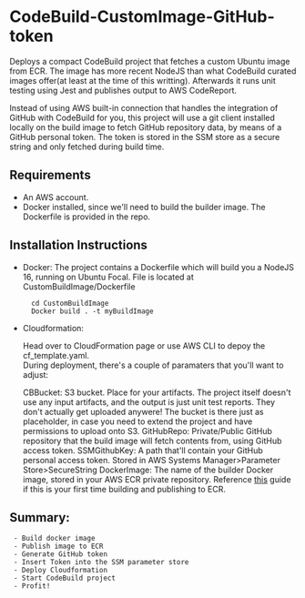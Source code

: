# CodeBuild-CustomImage-GitHub-token
  Deploys a compact CodeBuild project that fetches a custom Ubuntu image from ECR. The image has more recent NodeJS than what CodeBuild curated images offer(at least at the time of this writting). 
  Afterwards it runs unit testing using Jest and publishes output to AWS CodeReport.
  
  Instead of using AWS built-in connection that handles the integration of GitHub with CodeBuild for you, this project will use a git client installed locally 
  on the build image to fetch GitHub repository data, by means of a GitHub personal token. The token is stored in the SSM store as a secure string and only fetched during build time.

## Requirements

  - An AWS account.
  - Docker installed, since we'll need to build the builder image. The Dockerfile is provided in the repo.
  

## Installation Instructions

  - Docker:
    The project contains a Dockerfile which will build you a NodeJS 16, running on Ubuntu Focal. 
    File is located at CustomBuildImage/Dockerfile
    ```
      cd CustomBuildImage
      Docker build . -t myBuildImage
    ```
  
  - Cloudformation:
    
    Head over to CloudFormation page or use AWS CLI to depoy the cf_template.yaml.  
    During deployment, there's a couple of paramaters that you'll want to adjust:
    
    CBBucket:
      S3 bucket. Place for your artifacts. The project itself doesn't use any input artifacts, and the output is just unit test reports. They don't actually get uploaded anywere!
      The bucket is there just as placeholder, in case you need to extend the project and have permissions to upload onto S3.
    GitHubRepo:
      Private/Public GitHub repository that the build image will fetch contents from, using GitHub access token.
    SSMGithubKey:
      A path that'll contain your GitHub personal access token. Stored in AWS Systems Manager>Parameter Store>SecureString
    DockerImage:
      The name of the builder Docker image, stored in your AWS ECR private repository. Reference [this](https://docs.aws.amazon.com/AmazonECR/latest/userguide/docker-push-ecr-image.html) guide if this is your first time building and publishing to ECR.
     
   
   ## Summary:
   
     - Build docker image
     - Publish image to ECR
     - Generate GitHub token
     - Insert Token into the SSM parameter store
     - Deploy Cloudformation
     - Start CodeBuild project
     - Profit!
   
  
    
    
  

